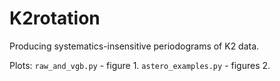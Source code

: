 # K2rotation
Producing systematics-insensitive periodograms of K2 data.

Plots:
`raw_and_vgb.py` - figure 1.
`astero_examples.py` - figures 2.
